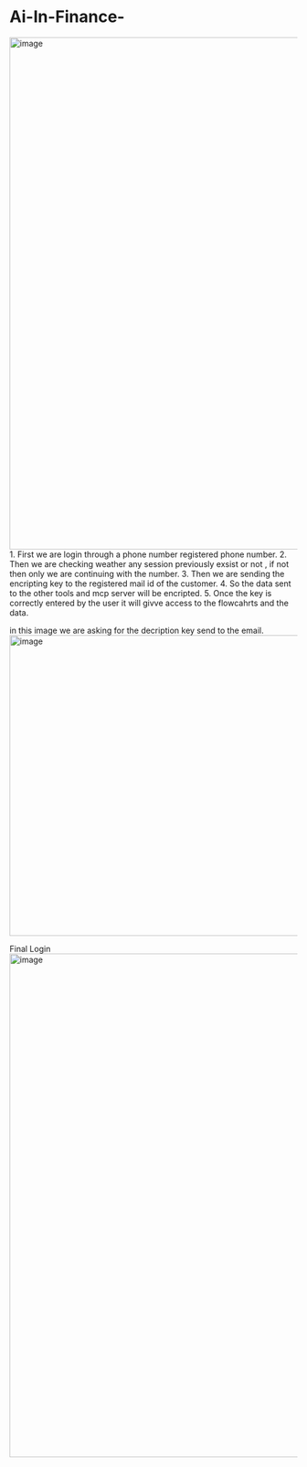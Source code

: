 # Ai-In-Finance-
<img width="1909" height="896" alt="image" src="https://github.com/user-attachments/assets/3b599e18-b334-449a-8830-84d90d42d017" />
1. First we are login through a phone number registered phone number.
2. Then we are checking weather any session previously exsist or not , if not then only we are continuing with the number.
3. Then we are sending the encripting key to the registered mail id of the customer.
4. So the data sent to the other tools and mcp server will be encripted.
5. Once the key is correctly entered by the user it will givve access to the flowcahrts and the data.

in this image we are asking for the decription key send to the email.
<img width="662" height="526" alt="image" src="https://github.com/user-attachments/assets/3a6604ee-19ed-4198-8679-2e0bf5762623" />


 Final Login 
<img width="1919" height="881" alt="image" src="https://github.com/user-attachments/assets/f8e1822b-d0cf-4979-8538-cb882696410f" />
